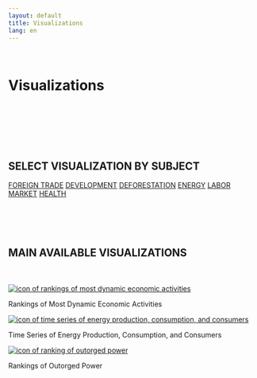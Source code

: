 ```yaml
---
layout: default
title: Visualizations
lang: en
---
```


<link rel="stylesheet" href="style.css">

<br>

<h1 class="title-about">Visualizations</h1>

<br>
<br>
<br>
<br>
<br>

<div style="max-width:600px; margin:0 auto;">
  <h2 class="selecao_por_tema">SELECT VISUALIZATION BY SUBJECT</h2>
    <div class="botoes-container">
      <a href="{{ site.baseurl }}/pt/viz/comercio-exterior" class="botao">FOREIGN TRADE</a>
      <a href="{{ site.baseurl }}/pt/viz/desenvolvimento" class="botao">DEVELOPMENT</a>
      <a href="{{ site.baseurl }}/pt/viz/desmatamento" class="botao">DEFORESTATION</a>
      <a href="{{ site.baseurl }}/pt/viz/energia" class="botao">ENERGY</a>
      <a href="{{ site.baseurl }}/pt/viz/mercado-de-trabalho" class="botao">LABOR MARKET</a>
      <a href="{{ site.baseurl }}/pt/viz/saude" class="botao">HEALTH</a>
    </div>
</div>
  <br>
  <br>
  <br>
  <br>

   <h2 class="selecao_por_tema">MAIN AVAILABLE VISUALIZATIONS</h2>

  <br>
  <br>
  
  <div class="imagens-container">
   <div class="icone-bloco">
    <a href="{{ site.baseurl }}/pt/viz/ranking-atividades-economicas-mais-dinamicas" target="_blank" rel="noopener noreferrer">
      <img src="{{ site.baseurl }}/assets/img/Icon_Viz_atividades_dinamicas.png" alt="icon of rankings of most dynamic economic activities">
    </a><br>
    <p>Rankings of Most Dynamic Economic Activities</p>
   </div>
   <div class="icone-bloco">
    <a href="{{ site.baseurl }}/pt/viz/series-temporais-da-producao-consumo-e-consumidores-de-energia" target="_blank" rel="noopener noreferrer">
      <img src="{{ site.baseurl }}/assets/img/icon_ts_prod_con.jpg" alt="icon of time series of energy production, consumption, and consumers">
    </a><br>
    <p>Time Series of Energy Production, Consumption, and Consumers</p>
   </div>
   <div class="icone-bloco">
    <a href="{{ site.baseurl }}/pt/viz/ranking-da-potencia-outorgada-dos-estados-da-amazonia-legal" target="_blank" rel="noopener noreferrer">
      <img src="{{ site.baseurl }}/assets/img/icon_pot_outorgada.jpg" alt="icon of ranking of outorged power">
    </a><br>
    <p>Rankings of Outorged Power</p>
   </div>
  </div>

<br>
<br>
<br>
<br>
